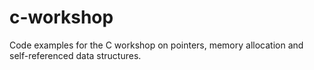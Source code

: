 # c-workshop
Code examples for the C workshop on pointers, memory allocation and self-referenced data structures.
